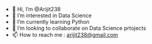 - 👋 Hi, I’m @Arijit238
- 👀 I’m interested in Data Science
- 🌱 I’m currently learning Python
- 💞️ I’m looking to collaborate on Data Science prtojects
- 📫 How to reach me : arijit238@gmail.com

<!---
Arijit238/Arijit238 is a ✨ special ✨ repository because its `README.md` (this file) appears on your GitHub profile.
You can click the Preview link to take a look at your changes.
--->
